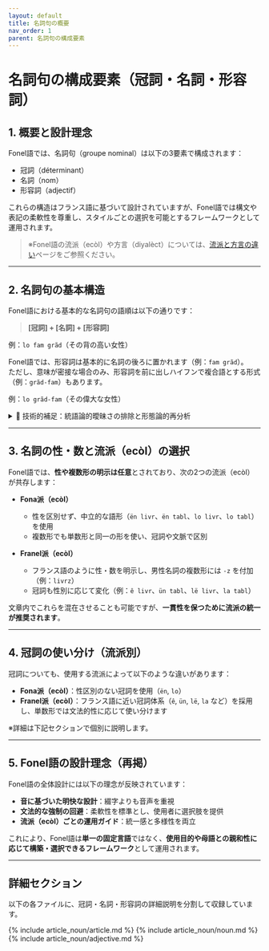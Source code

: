 ```yaml
---
layout: default
title: 名詞句の概要
nav_order: 1
parent: 名詞句の構成要素
---
```


# 名詞句の構成要素（冠詞・名詞・形容詞）

## 1. 概要と設計理念

Fonel語では、名詞句（groupe nominal）は以下の3要素で構成されます：

- 冠詞（déterminant）  
- 名詞（nom）  
- 形容詞（adjectif）

これらの構造はフランス語に基づいて設計されていますが、Fonel語では構文や表記の柔軟性を尊重し、スタイルごとの選択を可能とするフレームワークとして運用されます。

> ※Fonel語の流派（ecòl）や方言（diyalèct）については、[流派と方言の違い](../流派と方言の違い.md)ページをご参照ください。

---

## 2. 名詞句の基本構造

Fonel語における基本的な名詞句の語順は以下の通りです：

> **[冠詞] + [名詞] + [形容詞]**

例：`lo fam grãd`（その背の高い女性）

Fonel語では、形容詞は基本的に名詞の後ろに置かれます（例：`fam grãd`）。  
ただし、意味が密接な場合のみ、形容詞を前に出しハイフンで複合語とする形式（例：`grãd-fam`）もあります。

例：`lo grãd-fam`（その偉大な女性）

<details>
<summary>📌 技術的補足：統語論的曖昧さの排除と形態論的再分析</summary>

<p>
このような <strong>前置＋複合語化</strong> された語（例：<code>grãd-fam</code>）は、本来は統語的に表現される修飾構造（形容詞が名詞を修飾する句構造）を、<strong>語形成の一部として形態論的に処理する</strong>という設計方針に基づいています。
</p>

<p>
Fonel語ではこの形式を通じて、<strong>形容詞の前置・後置の選択によって生じる統語論的な不規則性や意味の曖昧さを排除</strong>し、語順と意味の対応関係を明確にしています。
</p>

<p>
この手法は、文の構造（統語論）に依存する自由度を最小限に抑え、<strong>文法の規則性・予測可能性・処理の機械化可能性</strong>を高めることを目的としています。
</p>

<hr>

<p>
特にこの設計は、<strong>フランス語に見られる形容詞の語順の揺れ</strong>への明確な対応でもあります。たとえば：
</p>

<ul>
  <li><code>une grande femme</code>（[形]＋[名]）＝「背の高い女性」</li>
  <li><code>une femme grande</code>（[名]＋[形]）＝「偉大な女性」<sup><a href="#fn1">[1]</a></sup></li>
</ul>

<p>
Fonel語ではこうした解釈の揺れを許さず、前置修飾は常に <strong>語形成＝複合語化（<code>gran-fem</code>）</strong> として扱い、意味の一体性と構造の安定性を確保しています。
</p>

<p id="fn1"><strong>[1]</strong> フランス語において形容詞の位置による意味の違いは語彙や文脈に依存するが、「grande femme」＝「背の高い女性」、「femme grande」＝「偉大な女性」といった対比は、学習者向け文法書で典型例として紹介される。</p>

</details>

---

## 3. 名詞の性・数と流派（ecòl）の選択

Fonel語では、**性や複数形の明示は任意**とされており、次の2つの流派（ecòl）が共存します：

- **Fona派（ecòl）**  
  - 性を区別せず、中立的な語形（`ën livr`、`ën tabl`、`lo livr`、`lo tabl`）を使用  
  - 複数形でも単数形と同一の形を使い、冠詞や文脈で区別  

- **Franel派（ecòl）**  
  - フランス語のように性・数を明示し、男性名詞の複数形には `-z` を付加（例：`livrz`）  
  - 冠詞も性別に応じて変化（例：`ê livr`、`ün tabl`、`lë livr`、`la tabl`）

文章内でこれらを混在させることも可能ですが、**一貫性を保つために流派の統一が推奨されます**。

---

## 4. 冠詞の使い分け（流派別）

冠詞についても、使用する流派によって以下のような違いがあります：

- **Fona派（ecòl）**：性区別のない冠詞を使用（`ën`, `lo`）  
- **Franel派（ecòl）**：フランス語に近い冠詞体系（`ê`, `ün`, `lë`, `la` など）を採用し、単数形では文法的性に応じて使い分けます

※詳細は下記セクションで個別に説明します。

---

## 5. Fonel語の設計理念（再掲）

Fonel語の全体設計には以下の理念が反映されています：

- **音に基づいた明快な設計**：綴字よりも音声を重視  
- **文法的な強制の回避**：柔軟性を標準とし、使用者に選択肢を提供  
- **流派（ecòl）ごとの運用ガイド**：統一感と多様性を両立

これにより、Fonel語は**単一の固定言語**ではなく、**使用目的や母語との親和性に応じて構築・選択できるフレームワーク**として運用されます。

---

## 詳細セクション

以下の各ファイルに、冠詞・名詞・形容詞の詳細説明を分割して収録しています。

{% include article_noun/article.md %}
{% include article_noun/noun.md %}
{% include article_noun/adjective.md %}

